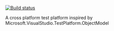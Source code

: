 ﻿[![Build status](https://ci.appveyor.com/api/projects/status/31s8mw6fqe2cgqgi/branch/master?svg=true)](https://ci.appveyor.com/project/TddStud10/xtestplatform/branch/master)

A cross platform test platform inspired by Microsoft.VisualStudio.TestPlatform.ObjectModel
